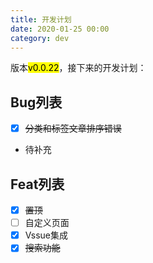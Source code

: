 ```yaml
---
title: 开发计划
date: 2020-01-25 00:00
category: dev
---
```


版本<mark>v0.0.22</mark>，接下来的开发计划：
<!-- more -->
## Bug列表
- [x] ~~分类和标签文章排序错误~~
- 待补充

## Feat列表
- [x] ~~置顶~~
- [ ] 自定义页面
- [x] Vssue集成
- [x] ~~搜索功能~~